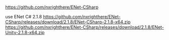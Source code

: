 https://github.com/nxrighthere/ENet-CSharp

use ENet C# 2.1.8
https://github.com/nxrighthere/ENet-CSharp/releases/download/2.1.8/ENet-CSharp-2.1.8-x64.zip
https://github.com/nxrighthere/ENet-CSharp/releases/download/2.1.8/ENet-Unity-2.1.8-x64.zip